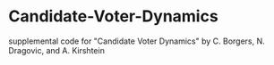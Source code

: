 # Candidate-Voter-Dynamics
supplemental code for "Candidate Voter Dynamics" by C. Borgers, N. Dragovic, and A. Kirshtein
